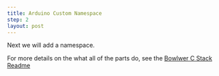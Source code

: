 ```yaml
---
title: Arduino Custom Namespace
step: 2
layout: post
---
```


Next we will add a namespace. 

For more details on the what all of the parts do, see the <a href="https://github.com/NeuronRobotics/c-bowler/blob/master/README.md"> Bowlwer C Stack Readme</a>

<script src="https://gist.github.com/madhephaestus/d68f3b79c56a4450624c.js"></script>



